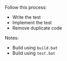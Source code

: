 Follow this process:
- Write the test
- Implement the test
- Remove duplicate code

Notes:
- Build using `build.bat`
- Build using `test.bat`